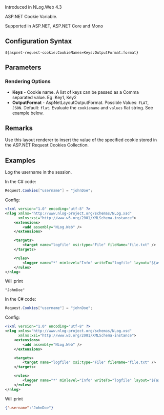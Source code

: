 Introduced in NLog.Web 4.3

ASP.NET Cookie Variable. 

Supported in ASP.NET, ASP.NET Core and Mono

## Configuration Syntax
```
${aspnet-request-cookie:CookieNames=Keys:OutputFormat:format}
```

## Parameters
### Rendering Options
* **Keys** - Cookie name. A list of keys can be passed as a Comma separated value. Eg: Key1, Key2
* **OutputFormat** - AspNetLayoutOutputFormat. Possible Values: `FLAT`, `JSON`. Default: `flat`. Evaluate the `cookiename` and `values` flat string. See example below.

## Remarks
Use this layout renderer to insert the value of the specified cookie stored in the ASP.NET Request Cookies Collection.

## Examples

Log the username in the session.

In the C# code:
```c#
Request.Cookies["username"] = "johnDoe";
```

Config:
```xml
<?xml version="1.0" encoding="utf-8" ?>
<nlog xmlns="http://www.nlog-project.org/schemas/NLog.xsd"
      xmlns:xsi="http://www.w3.org/2001/XMLSchema-instance">
    <extensions>
        <add assembly="NLog.Web" />
    </extensions>

    <targets>
        <target name="logfile" xsi:type="File" fileName="file.txt" />
    </targets>

    <rules>
        <logger name="*" minlevel="Info" writeTo="logfile" layout="${aspnet-request-cookie:CookieNames=username}" />
    </rules>
</nlog>
```
Will print 
```
"JohnDoe"
```

In the C# code:
```c#
Request.Cookies["username"] = "johnDoe";
```

Config:
```xml
<?xml version="1.0" encoding="utf-8" ?>
<nlog xmlns="http://www.nlog-project.org/schemas/NLog.xsd"
      xmlns:xsi="http://www.w3.org/2001/XMLSchema-instance">
    <extensions>
        <add assembly="NLog.Web" />
    </extensions>

    <targets>
        <target name="logfile" xsi:type="File" fileName="file.txt" />
    </targets>

    <rules>
        <logger name="*" minlevel="Info" writeTo="logfile" layout="${aspnet-request-cookie:CookieNames=username;OutputFormat=JSON}" />
    </rules>
</nlog>
```
Will print 
```json
{"username":"JohnDoe"}
```
